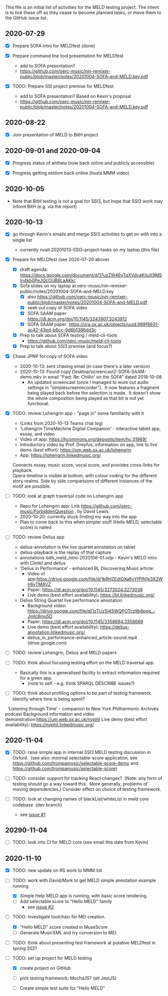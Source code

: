 This file is an initial list of activities for the MELD testing project.
The intent is to tick these off as they cease to become planned tasks, or move them to the GitHub issue list.


## 2020-07-29

- [x] Prepare SOFA intro for MELDfest (done)

- [x] Prepare command line tool presentation for MELDfest
    - add to SOFA presentation? 
    - https://github.com/oerc-music/nin-remixer-public/blob/master/notes/20201004-SOFA-and-MELD.key.pdf

- [x] TODO: Prepare SSI project premise for MELDfest
    - add to SOFA presentation?  Based on Kevin's proposal
    - https://github.com/oerc-music/nin-remixer-public/blob/master/notes/20201004-SOFA-and-MELD.key.pdf


## 2020-08-22

- [x] Join presentation of MELD to BitH project


## 2020-09-01 and 2020-09-04

- [x] Progress status of antheia (now back online and publicly accessible)

- [x] Progress getting seldom back online (hosts MMM video)


## 2020-10-05

- Note that BitH testing is not a goal for SSI3, but hope that SSI3 work may inform BitH (e.g. via the report)


## 2020-10-13

- [x] go through Kevin's emails and merge SSI3 activities to get on with into a single list
    - currently  nvalt:20201013-SSI3-project-tasks on my laptop (this file)

- [x] Prepare for MELDfest  (see 2020-07-29 above)
    - [x] draft agenda: https://docs.google.com/document/d/17uzZW46vTqXVdcaKiIuX9MSIn4kb0PeJQcOUB6LaAKk/
    - [x] Sofa slides on my laptop at oerc-music/nin-remixer-public/notes/20201004-SOFA-and-MELD.key
        - [x] also https://github.com/oerc-music/nin-remixer-public/blob/master/notes/20201004-SOFA-and-MELD.pdf 
        - [x] seek out copy of SOFA video
        - [x] SOFA SAAM paper: https://dl.acm.org/doi/10.1145/3243907.3243912
        - [x] SOFA SAAM paper: https://ora.ox.ac.uk/objects/uuid:989f8931-ac42-43ed-b6cc-9d6b1386dd3c
    - [x] Prep to talk about SOFA testing / meld-cli-tools
        - https://github.com/oerc-music/meld-cli-tools
    - [x] Prep to talk about SSI3 premise (and focus?)

- [x] Chase JPNP for copy of SOFA video
    - 2020-10-13: sent chasing email (in case there's a later version)
    - 2020-10-13: Found copy Desktop/screencast2-SOFA-SAAM-demo.mkv in email "Fwd: Re: Chillin' on the SOFA" dated 2018-10-08
        - An updated screencast (once I managed to work out audio settings in "simplescreenrecorder").  It now features a fragment being played back before the selection is made.  It doesn't show the whole composition  being played as that bit is not yet functional. 

- [x] TODO:  review Lohengrin app - "page in" some familiarity with it
    - (Links from 2020-10-13 Teams chat log)
    - ‘Lohengrin TimeMachine Digital Companion’ - interactive tablet app, essay, and video
    - Video of app: https://hcommons.org/deposits/item/hc:31989/
    - Introductory video by Prof. Dreyfus, information on app, link to live demo (best effort): https://um.web.ox.ac.uk/lohengrin
    - App: https://lohengrin.linkedmusic.org/

    Connects essay, music score, vocal score, and provides cross-links for playback.  
    Opera timeline is visible at bottom, with colour coding for the different story realms.
    Side by side comparisons of different instances of the motif are possible.

- [ ] TODO:  look at graph traversal code on Lohengrin app
    - Repo for Lohengrin app: Link https://github.com/oerc-music/ForbiddenQuestion , by David Lewis.
    - 2020-10-20: currently stuck finding my way into the app
    - Plan to come back to this when simpler stuff (Hello MELD, selectable score) is nailed

- [ ] TODO: review Delius app
    - delius-annotation is the live quartet annotation on tablet
    - delius-playback is the replay of that capture
    - annotations-bith_meld_intro-2020106-01.odp - Kevin's MELD intro with Climb! and delius
    - ‘Delius in Performance’ - enhanced BL Discovering Music article:
        - Video of app:https://drive.google.com/file/d/1kRHZEdiGXa6vYfPlN1e3X2WIr6yTM4VZ
        - Paper: https://dl.acm.org/doi/10.1145/3273024.3273038
        - Live demo (best effort availability): https://bl.linkedmusic.org/
    - Delius String Quartet live performance annotation
        - Background video: https://drive.google.com/file/d/1zTUz5j4SWQPOTcz9b6pqq_-Jmlc8mu5D
        - Paper: https://dl.acm.org/doi/10.1145/3358664.3358669
        - Live demo (best effort availability): https://delius-annotation.linkedmusic.org/
        - delius_in_performance-enhanced_article-sound.mp4 (drive.google.com)

- [ ] TODO: review Lohengrin, Delius and MELD papers

- [ ] TODO:  think about focusing testing effort on the MELD traversal app.
     - Basically this is a generalised facility to extract information required for a given app.  
         - (note to self - e.g. think SPARQL DESCRIBE issues?)

- [ ] TODO:  think about profiling options to be part of testing framework.  Identify where time is being spent?

 
‘Listening through Time’ - companion to New York Philharmonic Archives podcast
Background information and video demonstration:https://um.web.ox.ac.uk/nyphil
Live demo (best effort availability): https://nyphil.linkedmusic.org/


## 2020-11-04

- [x] TODO: raise simple app in internal SSI3 MELD testing discussion in Oxford.  (see also: minimal selectable-score application, see https://github.com/trompamusic/selectable-score-demo and https://github.com/trompamusic/selectable-score)

- [ ] TODO: consider support for tracking React changes?  (Note: any form of testing should go a way toward this.  More generally, problems of moving dependencies.)  Consider effect on choice of testing framework.

- [ ] TODO: look at changing names of blackList/whiteList in meld core codebase  (dev branch)
    - see [issue #1](https://github.com/oerc-music/meld-testing-ssi3/issues/1)


## 20290-11-04

- [ ] TODO: look into CI for MELD core (see email this date from Kevin)


## 2020-11-10

- [x] TODO: new update on RS work to MMM list

- [ ] TODO: work with David/Mark to get MELD simple annotation example running
    - [x] Simple Help MELD app is running, with basic score rendering.
    - [ ] Add selectable score to "Hello MELD" family
        - see [issue #2](https://github.com/oerc-music/meld-testing-ssi3/issues/2)

- [ ] TODO: investigate toolchain for MEI creation.
    - [x] "Hello MELD" score created in MuseScore
    - [ ] Generate MusicXML and try conversion to MEI.

- [ ] TODO: think about presenting test framework at putative MELDfest in spring 2021

- [ ] TODO: set up project for MELD testing
    - [x] create project on GitHub
    - [ ] pick testing framework; MochaJS? (alt JestJS)
    - [ ] Create simple test suite for "Hello MELD"


